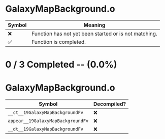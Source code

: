 # GalaxyMapBackground.o
| Symbol | Meaning 
| ------------- | ------------- 
| :x: | Function has not yet been started or is not matching. 
| :white_check_mark: | Function is completed. 


# 0 / 3 Completed -- (0.0%)
# GalaxyMapBackground.o
| Symbol | Decompiled? |
| ------------- | ------------- |
| `__ct__19GalaxyMapBackgroundFv` | :x: |
| `appear__19GalaxyMapBackgroundFv` | :x: |
| `__dt__19GalaxyMapBackgroundFv` | :x: |
